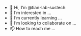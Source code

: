 - 👋 Hi, I’m @tian-lab-sustech
- 👀 I’m interested in ...
- 🌱 I’m currently learning ...
- 💞️ I’m looking to collaborate on ...
- 📫 How to reach me ...

<!---
tian-lab-sustech/tian-lab-sustech is a ✨ special ✨ repository because its `README.md` (this file) appears on your GitHub profile.
You can click the Preview link to take a look at your changes.
--->
